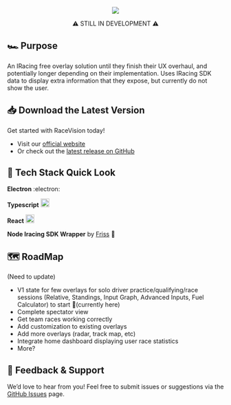 <p align="center">
  <img src="https://github.com/user-attachments/assets/b766bcee-2d62-424d-8a06-f974400d6d30" alt"Race Vision Logo" />
</p>
<p align="center">
⚠️ STILL IN DEVELOPMENT ⚠️
</p>

## 🏎️ Purpose
An IRacing free overlay solution until they finish their UX overhaul, and potentially longer depending on their implementation. Uses IRacing SDK data to display extra information that they expose, but currently do not show the user.

## 📥 Download the Latest Version
Get started with RaceVision today!
- Visit our [official website](https://www.racevision.app/)
- Or check out the [latest release on GitHub](https://github.com/mpavich2/RaceVision)

## 🚀 Tech Stack Quick Look
**Electron** :electron:

**Typescript** <img src="https://github.com/user-attachments/assets/c0ba53ec-ce7d-435b-9264-0e941b7137c3" alt="ts-logo" height=20 width=20 />

**React** <img src="https://github.com/user-attachments/assets/0d25094a-74fd-480d-a0ca-4e8e78be4b9f" alt="react-logo" height=20 width=20 />

**Node Iracing SDK Wrapper** by [Friss](https://github.com/Friss/iracing-sdk-js) 🙏

## 🗺️ RoadMap
(Need to update)
 - V1 state for few overlays for solo driver practice/qualifying/race sessions (Relative, Standings, Input Graph, Advanced Inputs, Fuel Calculator) to start 📌(currently here)
 - Complete spectator view
 - Get team races working correctly
 - Add customization to existing overlays
 - Add more overlays (radar, track map, etc)
 - Integrate home dashboard displaying user race statistics
 - More?

## 💬 Feedback & Support
We’d love to hear from you! Feel free to submit issues or suggestions via the [GitHub Issues](https://github.com/mpavich2/RaceVision/issues) page.
